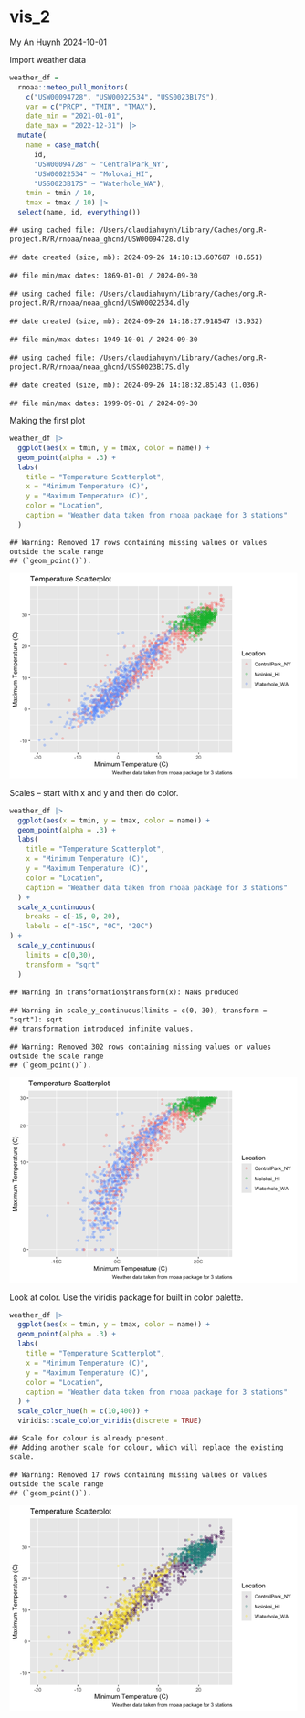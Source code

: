 vis_2
================
My An Huynh
2024-10-01

Import weather data

``` r
weather_df = 
  rnoaa::meteo_pull_monitors(
    c("USW00094728", "USW00022534", "USS0023B17S"),
    var = c("PRCP", "TMIN", "TMAX"), 
    date_min = "2021-01-01",
    date_max = "2022-12-31") |>
  mutate(
    name = case_match(
      id, 
      "USW00094728" ~ "CentralPark_NY", 
      "USW00022534" ~ "Molokai_HI",
      "USS0023B17S" ~ "Waterhole_WA"),
    tmin = tmin / 10,
    tmax = tmax / 10) |>
  select(name, id, everything())
```

    ## using cached file: /Users/claudiahuynh/Library/Caches/org.R-project.R/R/rnoaa/noaa_ghcnd/USW00094728.dly

    ## date created (size, mb): 2024-09-26 14:18:13.607687 (8.651)

    ## file min/max dates: 1869-01-01 / 2024-09-30

    ## using cached file: /Users/claudiahuynh/Library/Caches/org.R-project.R/R/rnoaa/noaa_ghcnd/USW00022534.dly

    ## date created (size, mb): 2024-09-26 14:18:27.918547 (3.932)

    ## file min/max dates: 1949-10-01 / 2024-09-30

    ## using cached file: /Users/claudiahuynh/Library/Caches/org.R-project.R/R/rnoaa/noaa_ghcnd/USS0023B17S.dly

    ## date created (size, mb): 2024-09-26 14:18:32.85143 (1.036)

    ## file min/max dates: 1999-09-01 / 2024-09-30

Making the first plot

``` r
weather_df |> 
  ggplot(aes(x = tmin, y = tmax, color = name)) +
  geom_point(alpha = .3) +
  labs(
    title = "Temperature Scatterplot",
    x = "Minimum Temperature (C)",
    y = "Maximum Temperature (C)",
    color = "Location",
    caption = "Weather data taken from rnoaa package for 3 stations"
  )
```

    ## Warning: Removed 17 rows containing missing values or values outside the scale range
    ## (`geom_point()`).

![](vis_2_files/figure-gfm/unnamed-chunk-1-1.png)<!-- -->

Scales – start with x and y and then do color.

``` r
weather_df |> 
  ggplot(aes(x = tmin, y = tmax, color = name)) +
  geom_point(alpha = .3) +
  labs(
    title = "Temperature Scatterplot",
    x = "Minimum Temperature (C)",
    y = "Maximum Temperature (C)",
    color = "Location",
    caption = "Weather data taken from rnoaa package for 3 stations"
  ) + 
  scale_x_continuous(
    breaks = c(-15, 0, 20),
    labels = c("-15C", "0C", "20C")
) +
  scale_y_continuous(
    limits = c(0,30), 
    transform = "sqrt"
  )
```

    ## Warning in transformation$transform(x): NaNs produced

    ## Warning in scale_y_continuous(limits = c(0, 30), transform = "sqrt"): sqrt
    ## transformation introduced infinite values.

    ## Warning: Removed 302 rows containing missing values or values outside the scale range
    ## (`geom_point()`).

![](vis_2_files/figure-gfm/unnamed-chunk-2-1.png)<!-- -->

Look at color. Use the viridis package for built in color palette.

``` r
weather_df |> 
  ggplot(aes(x = tmin, y = tmax, color = name)) +
  geom_point(alpha = .3) +
  labs(
    title = "Temperature Scatterplot",
    x = "Minimum Temperature (C)",
    y = "Maximum Temperature (C)",
    color = "Location",
    caption = "Weather data taken from rnoaa package for 3 stations"
  ) + 
  scale_color_hue(h = c(10,400)) +
  viridis::scale_color_viridis(discrete = TRUE)
```

    ## Scale for colour is already present.
    ## Adding another scale for colour, which will replace the existing scale.

    ## Warning: Removed 17 rows containing missing values or values outside the scale range
    ## (`geom_point()`).

![](vis_2_files/figure-gfm/unnamed-chunk-3-1.png)<!-- -->
